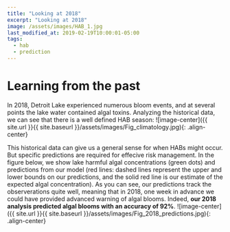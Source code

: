 ```yaml
---
title: "Looking at 2018"
excerpt: "Looking at 2018"
image: /assets/images/HAB_1.jpg
last_modified_at: 2019-02-19T10:00:01-05:00
tags: 
  - hab
  - prediction
---
```

# Learning from the past
In 2018, Detroit Lake experienced numerous bloom events, and at several points the lake water contained algal toxins. Analyzing the historical data, we can see that there is a well defined HAB season:
![image-center]({{ site.url }}{{ site.baseurl }}/assets/images/Fig_climatology.jpg){: .align-center}

This historical data can give us a general sense for when HABs might occur. But specific predictions are required for effecive risk management. In the figure below, we show lake harmful algal concentrations (green dots) and predictions from our model (red lines: dashed lines represent the upper and lower bounds on our predictions, and the solid red line is our estimate of the expected algal concentration). As you can see, our predictions track the observerations quite well, meaning that in 2018, one week in advance we could have provided advanced warning of algal blooms. Indeed, **our 2018 analysis predicted algal blooms with an accuracy of 92%**.
![image-center]({{ site.url }}{{ site.baseurl }}/assets/images/Fig_2018_predictions.jpg){: .align-center}



